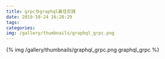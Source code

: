 ```yaml
---
title: grpc与graphql最佳实践
date: 2019-10-24 16:28:29
tags:
categories:
img: /gallery/thumbnails/graphql_grpc.png
---
```

{% img /gallery/thumbnails/graphql_grpc.png graphql_grpc %}